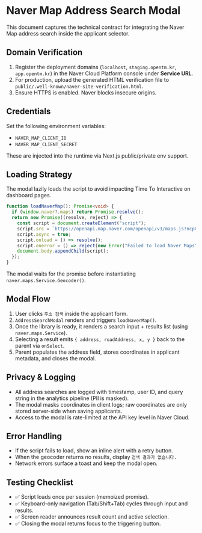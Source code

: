 # Naver Map Address Search Modal

This document captures the technical contract for integrating the Naver Map address search inside the applicant selector.

## Domain Verification

1. Register the deployment domains (`localhost`, `staging.opentm.kr`, `app.opentm.kr`) in the Naver Cloud Platform console under **Service URL**.
2. For production, upload the generated HTML verification file to `public/.well-known/naver-site-verification.html`.
3. Ensure HTTPS is enabled. Naver blocks insecure origins.

## Credentials

Set the following environment variables:

- `NAVER_MAP_CLIENT_ID`
- `NAVER_MAP_CLIENT_SECRET`

These are injected into the runtime via Next.js public/private env support.

## Loading Strategy

The modal lazily loads the script to avoid impacting Time To Interactive on dashboard pages.

```ts
function loadNaverMap(): Promise<void> {
  if (window.naver?.maps) return Promise.resolve();
  return new Promise((resolve, reject) => {
    const script = document.createElement("script");
    script.src = `https://openapi.map.naver.com/openapi/v3/maps.js?ncpClientId=${process.env.NEXT_PUBLIC_NAVER_MAP_CLIENT_ID}`;
    script.async = true;
    script.onload = () => resolve();
    script.onerror = () => reject(new Error("Failed to load Naver Maps"));
    document.body.appendChild(script);
  });
}
```

The modal waits for the promise before instantiating `naver.maps.Service.Geocoder()`.

## Modal Flow

1. User clicks `주소 검색` inside the applicant form.
2. `AddressSearchModal` renders and triggers `loadNaverMap()`.
3. Once the library is ready, it renders a search input + results list (using `naver.maps.Service`).
4. Selecting a result emits `{ address, roadAddress, x, y }` back to the parent via `onSelect`.
5. Parent populates the address field, stores coordinates in applicant metadata, and closes the modal.

## Privacy & Logging

- All address searches are logged with timestamp, user ID, and query string in the analytics pipeline (PII is masked).
- The modal masks coordinates in client logs; raw coordinates are only stored server-side when saving applicants.
- Access to the modal is rate-limited at the API key level in Naver Cloud.

## Error Handling

- If the script fails to load, show an inline alert with a retry button.
- When the geocoder returns no results, display `검색 결과가 없습니다.`
- Network errors surface a toast and keep the modal open.

## Testing Checklist

- ✅ Script loads once per session (memoized promise).
- ✅ Keyboard-only navigation (Tab/Shift+Tab) cycles through input and results.
- ✅ Screen reader announces result count and active selection.
- ✅ Closing the modal returns focus to the triggering button.
